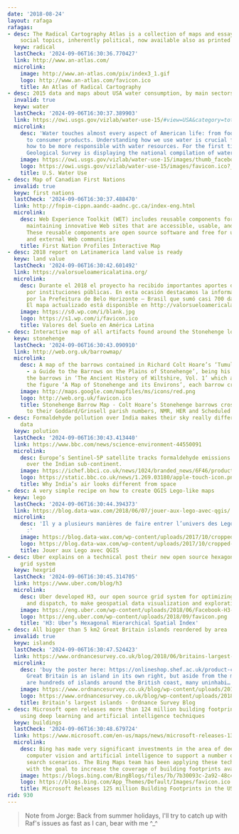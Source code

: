 ```yaml
---
date: '2018-08-24'
layout: rafaga
rafagas:
- desc: The Radical Cartography Atlas is a collection of maps and essays around globalization
    social topics, inherently political, now available also as printed book
  keyw: radical
  lastCheck: '2024-09-06T16:30:36.770427'
  link: http://www.an-atlas.com/
  microlink:
    image: http://www.an-atlas.com/pix/index3_1.gif
    logo: http://www.an-atlas.com/favicon.ico
    title: An Atlas of Radical Cartography
- desc: 2015 data and maps about USA water consumption, by main sectors
  invalid: true
  keyw: water
  lastCheck: '2024-09-06T16:30:37.389903'
  link: https://owi.usgs.gov/vizlab/water-use-15/#view=USA&category=total
  microlink:
    desc: 'Water touches almost every aspect of American life: from food to electricity
      to consumer products. Understanding how we use water is crucial for learning
      how to be more responsible with water resources. For the first time, the U.S.
      Geological Survey is displaying the national compilation of water…'
    image: https://owi.usgs.gov/vizlab/water-use-15/images/thumb_facebook.png?1234
    logo: https://owi.usgs.gov/vizlab/water-use-15/images/favicon.ico?_c=691864
    title: U.S. Water Use
- desc: Map of Canadian First Nations
  invalid: true
  keyw: first nations
  lastCheck: '2024-09-06T16:30:37.488470'
  link: http://fnpim-cippn.aandc-aadnc.gc.ca/index-eng.html
  microlink:
    desc: Web Experience Toolkit (WET) includes reusable components for building and
      maintaining innovative Web sites that are accessible, usable, and interoperable.
      These reusable components are open source software and free for use by departments
      and external Web communities
    title: First Nation Profiles Interactive Map
- desc: 2018 report on Latinamerica land value is ready
  keyw: land value
  lastCheck: '2024-09-06T16:30:42.601492'
  link: https://valorsueloamericalatina.org/
  microlink:
    desc: Durante el 2018 el proyecto ha recibido importantes aportes de datos realizados
      por instituciones públicas. En esta ocasión destacamos la información facilitada
      por la Prefeitura de Belo Horizonte – Brasil que sumó casi 700 datos a la Edición!
      El mapa actualizado está disponible en http://valorsueloamericalatina.giscloud.com/
    image: https://s0.wp.com/i/blank.jpg
    logo: https://s1.wp.com/i/favicon.ico
    title: Valores del Suelo en América Latina
- desc: Interactive map of all artifacts found around the Stonehenge location
  keyw: stonehenge
  lastCheck: '2024-09-06T16:30:43.090910'
  link: http://web.org.uk/barrowmap/
  microlink:
    desc: A map of the barrows contained in Richard Colt Hoare’s ‘Tumuli Wiltunenses
      - a Guide to the Barrows on the Plains of Stonehenge’, being his own index to
      the barrows in ‘The Ancient History of Wiltshire, Vol. 1’ which are shown in
      the figure ‘A Map of Stonehenge and its Environs’, each barrow cross-r…
    image: http://maps.google.com/mapfiles/ms/icons/red.png
    logo: http://web.org.uk/favicon.ico
    title: Stonehenge Barrow Map - Colt Hoare’s Stonehenge barrows cross-referenced
      to their Goddard/Grinsell parish numbers, NMR, HER and Scheduled Monument records
- desc: Formaldehyde pollution over India makes their sky really different from imagery
    data
  keyw: polution
  lastCheck: '2024-09-06T16:30:43.413440'
  link: https://www.bbc.com/news/science-environment-44550091
  microlink:
    desc: Europe’s Sentinel-5P satellite tracks formaldehyde emissions in the air
      over the Indian sub-continent.
    image: https://ichef.bbci.co.uk/news/1024/branded_news/6F46/production/_102168482_522768bc-6850-4dd3-b01c-1bbf8d02ff04.jpg
    logo: https://static.bbc.co.uk/news/1.269.03180/apple-touch-icon.png
    title: Why India’s air looks different from space
- desc: A very simple recipe on how to create QGIS Lego-like maps
  keyw: lego
  lastCheck: '2024-09-06T16:30:44.394373'
  link: https://blog.data-wax.com/2018/06/07/jouer-aux-lego-avec-qgis/
  microlink:
    desc: 'Il y a plusieurs manières de faire entrer l’univers des Lego dans QGIS
      :'
    image: https://blog.data-wax.com/wp-content/uploads/2017/10/cropped-wax-1.jpg
    logo: https://blog.data-wax.com/wp-content/uploads/2017/10/cropped-wax-192x192.jpg
    title: Jouer aux Lego avec QGIS
- desc: Uber explains on a technical post their new open source hexagonal hierarchical
    grid system
  keyw: hexgrid
  lastCheck: '2024-09-06T16:30:45.314705'
  link: https://www.uber.com/blog/h3
  microlink:
    desc: Uber developed H3, our open source grid system for optimizing ride pricing
      and dispatch, to make geospatial data visualization and exploration more accesible.
    image: https://eng.uber.com/wp-content/uploads/2018/06/Facebook-H3-1024x537.png
    logo: https://eng.uber.com/wp-content/uploads/2018/09/favicon.png
    title: 'H3: Uber’s Hexagonal Hierarchical Spatial Index'
- desc: All bigger than 5 km2 Great Britain islands reordered by area
  invalid: true
  keyw: islands
  lastCheck: '2024-09-06T16:30:47.524423'
  link: https://www.ordnancesurvey.co.uk/blog/2018/06/britains-largest-islands/
  microlink:
    desc: 'buy the poster here: https://onlineshop.shef.ac.uk/product-catalogue/professional-services/university-gifts-souvenirs/great-britains-islands-poster
      Great Britain is an island in its own right, but aside from the mainland, there
      are hundreds of islands around the British coast, many uninhabi…'
    image: https://www.ordnancesurvey.co.uk/blog/wp-content/uploads/2018/06/Poster-650.jpg
    logo: https://www.ordnancesurvey.co.uk/blog/wp-content/uploads/2018/07/cropped-favicon512x512-192x192.png
    title: Britain’s largest islands - Ordnance Survey Blog
- desc: Microsoft open releases more than 124 million building footprints, produced
    using deep learning and artificial intelligence techniques
  keyw: buildings
  lastCheck: '2024-09-06T16:30:48.679724'
  link: https://www.microsoft.com/en-us/maps/news/microsoft-releases-130-million-building-footprints-in-the-usa-as-open-data/
  microlink:
    desc: Bing has made very significant investments in the area of deep learning,
      computer vision and artificial intelligence to support a number of different
      search scenarios. The Bing Maps team has been applying these techniques as well
      with the goal to increase the coverage of building footprints availabl…
    image: https://blogs.bing.com/BingBlogs/files/7b/7b30093c-2a92-48c4-939a-9282c563fdff.PNG
    logo: https://blogs.bing.com/App_Themes/Default/Images/favicon.ico
    title: Microsoft Releases 125 million Building Footprints in the US as Open Data
rid: 930
---
```


> Note from Jorge: Back from summer holidays, I'll try to catch up with Raf's issues as fast as I can, bear with me ^_^